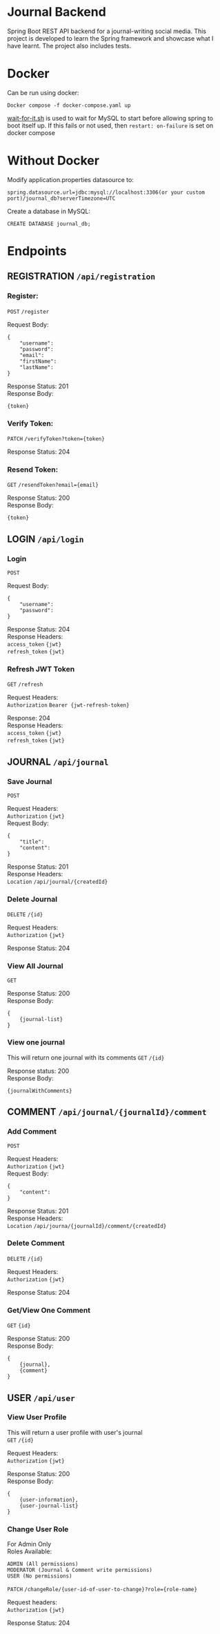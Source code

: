 # Journal Backend
Spring Boot REST API backend for a journal-writing social media. This project is developed to learn the Spring framework
and showcase what I have learnt. The project also includes tests.

# Docker
Can be run using docker:
```
Docker compose -f docker-compose.yaml up
```
[wait-for-it.sh](https://github.com/vishnubob/wait-for-it) is used to wait for MySQL to start before allowing spring to
boot itself up. If this fails or not used, then ```restart: on-failure``` is set on docker compose  

# Without Docker
Modify application.properties datasource to:
```
spring.datasource.url=jdbc:mysql://localhost:3306(or your custom port)/journal_db?serverTimezone=UTC
```

Create a database in MySQL:
```
CREATE DATABASE journal_db;
```

# Endpoints  

## REGISTRATION ```/api/registration```


### Register:  
```POST``` ```/register```  

Request Body:
```
{
    "username":
    "password":
    "email":
    "firstName":
    "lastName":
}
```  

Response Status: 201  
Response Body:  
```
{token}
```


### Verify Token:
```PATCH``` ```/verifyToken?token={token}```  

Response Status: 204


### Resend Token:
```GET``` ```/resendToken?email={email}```  

Response Status: 200  
Response Body:
```
{token}
```



## LOGIN ```/api/login```


### Login
```POST```  

Request Body:  
```
{
    "username":
    "password":
}
```  

Response Status: 204  
Response Headers:  
```access_token``` ```{jwt}```  
```refresh_token``` ```{jwt}```


### Refresh JWT Token
```GET``` ```/refresh```  

Request Headers:  
```Authorization``` ```Bearer {jwt-refresh-token}```  

Response: 204  
Response Headers:   
```access_token``` ```{jwt}```  
```refresh_token``` ```{jwt}```



## JOURNAL ```/api/journal```


### Save Journal
```POST```  

Request Headers:  
```Authorization``` ```{jwt}```  
Request Body:
```
{
    "title":
    "content":
}
```  

Response Status: 201  
Response Headers:  
```Location``` ```/api/journal/{createdId}```


### Delete Journal
```DELETE```  ```/{id}```

Request Headers:  
```Authorization``` ```{jwt}```  

Response Status: 204


### View All Journal
```GET```  

Response Status: 200  
Response Body:
```
{
    {journal-list}
}
```


### View one journal
This will return one journal with its comments
```GET``` ```/{id}```  

Response status: 200  
Response Body:
```
{journalWithComments}
```



## COMMENT ```/api/journal/{journalId}/comment```

### Add Comment
```POST```  

Request Headers:  
```Authorization``` ```{jwt}```  
Request Body:
```
{
    "content":
}
```  

Response Status: 201  
Response Headers:  
```Location```  ```/api/journa/{journalId}/comment/{createdId}```  


### Delete Comment
```DELETE``` ```/{id}```  

Request Headers:  
```Authorization``` ```{jwt}```  

Response Status: 204


### Get/View One Comment
```GET``` ```{id}```  

Response Status: 200  
Response Body:
```
{
    {journal},
    {comment}
}
```



## USER ```/api/user```


### View User Profile
This will return a user profile with user's journal  
```GET``` ```/{id}```  

Request Headers:  
```Authorization``` ```{jwt}```  

Response Status: 200  
Response Body:
```
{
    {user-information},
    {user-journal-list}
}
```


### Change User Role
For Admin Only   
Roles Available:
```
ADMIN (All permissions)
MODERATOR (Journal & Comment write permissions)
USER (No permissions)
```
```PATCH``` ```/changeRole/{user-id-of-user-to-change}?role={role-name}```  

Request headers:  
```Authorization``` ```{jwt}```  

Response Status: 204



































